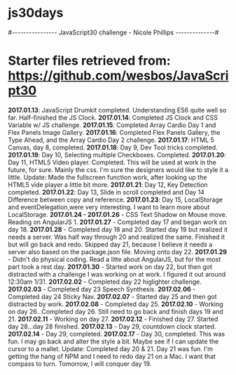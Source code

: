 # js30days
#---------------- JavaScript30 challenge - Nicole Phillips --------------#
# Starter files retrieved from: https://github.com/wesbos/JavaScript30
**2017.01.13**: JavaScript Drumkit completed. Understanding ES6 quite well so far. Half-finished the JS Clock.
**2017.01.14**: Completed JS Clock and CSS Variable w/ JS challenge.
**2017.01.15**: Completed Array Cardio Day 1 and Flex Panels Image Gallery.
**2017.01.16**: Completed Flex Panels Gallery, the Type Ahead, and the Array Cardio Day 2 challenge.
**2017.01.17**: HTML 5 Canvas, day 8, completed.
**2017.01.18**: Day 9, Dev Tool tricks completed.
**2017.01.19**: Day 10, Selecting multiple Checkboxes. Completed.
**2017.01.20**: Day 11, HTML5 Video player. Completed. This will be used at work in the future, for sure. Mainly the css. I'm sure the designers would like to style it a little. Update: Made the fullscreen function work, after looking up the HTML5 vide player a little bit more.
**2017.01.21**: Day 12, Key Detection completed.
**2017.01.22**: Day 13, Slide in scroll completed and Day 14 Difference between copy and reference.
**2017.01.23**: Day 15, LocalStorage and eventDelegation,were very interesting. I want to learn more about LocalStorage.
**2017.01.24 - 2017.01.26** - CSS Text Shadow on Mouse move. Reading on AngularJS 1.
**2017.01.27** - Completed day 17 and began work on day 18.
**2017.01.28** - Completed day 18 and 20. Started day 19 but realized it needs a server. Was half way through 20 and realized the same. Finished it but will go back and redo. Skipped day 21, because I believe it needs a server also based on the package.json file. Moving onto day 22.
**2017.01.29** - Didn't do physical coding. Read a litte about AngularJS, but for the most part took a rest day.
**2017.01.30** - Started work on day 22, but then got distracted with a challenge I was working on at work. I figured it out around 12:30am 1/31.
**2017.02.02** - Completed day 22 higlighter challenge.
**2017.02.03** - Completed day 23 Speech Synthesis.
**2017.02.06** - Completed day 24 Sticky Nav.
**2017.02.07** - Started day 25 and then got distracted by work.
**2017.02.08** - Completed day 25.
**2017.02.10** - Working on day 26...Completed day 26. Still need to go back and finish days 19 and 21.
**2017.02.11** - Working on day 27.
**2017.02.12** - Finished day 27. Started day 28...day 28 finished.
**2017.02.13** - Day 29, countdown clock started.
**2017.02.14** - Day 29, completed.
**2017.02.17** - Day 30, completed. This was fun. I may go back and alter the style a bit. Maybe see if I can update the cursor to a mallet. Update: Completed day 20 & 21. Day 21 was fun. I'm getting the hang of NPM and I need to redo day 21 on a Mac. I want that compass to turn. Tomorrow, I will conquer day 19.